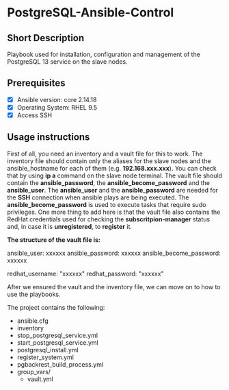 # PostgreSQL-Ansible-Control

## Short Description

Playbook used for installation, configuration and management of the PostgreSQL 13 service on the slave nodes. 

## Prerequisites

- [X] Ansible version: core 2.14.18
- [X] Operating System: RHEL 9.5
- [X] Access SSH 

## Usage instructions 

First of all, you need an inventory and a vault file for this to work. The inventory file should contain only the aliases for the slave nodes and the ansible_hostname for each of them (e.g. **192.168.xxx.xxx**). You can check that by using **ip a** command on the slave node terminal. The vault file should contain the **ansible_password**, the **ansible_become_password** and the **ansible_user**. The **ansible_user** and the **ansible_password** are needed for the **SSH** connection when ansible plays are being executed. The **ansible_become_password** is used to execute tasks that require sudo privileges. One more thing to add here is that the vault file also contains the RedHat credentials used for checking the **subscritpion-manager** status and, in case it is **unregistered**, to **register** it.   

**The structure of the vault file is:**

ansible_user: xxxxxx
ansible_password: xxxxxx
ansible_become_password: xxxxxx

redhat_username: "xxxxxx"
redhat_password: "xxxxxx"

After we ensured the vault and the inventory file, we can move on to how to use the playbooks. 

The project contains the following: 

- ansible.cfg
- inventory
- stop_postgresql_service.yml
- start_postgresql_service.yml
- postgresql_install.yml
- register_system.yml
- pgbackrest_build_process.yml
- group_vars/
    - vault.yml





